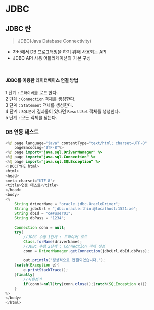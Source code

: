 # JDBC
## JDBC 란 
> JDBC(Java Database Connectivity)
- 자바에서 DB 프로그래밍을 하기 위해 사용되는 API
- JDBC API 사용 어플리케이션의 기본 구성

<br>

#### JDBC를 이용한 데이터베이스 연결 방법

1 단계 : `드라이버`를 로드 한다.<br>
2 단계 : `Connection` 객체를 생성한다.<br>
3 단계 : `Statement` 객체를 생성한다.<br>
4 단계 : `SQL문`에 결과물이 있다면 `ResultSet` 객체를 생성한다.<br>
5 단계 : 모든 객체를 닫는다.
<br>

### DB 연동 테스트 
```java
<%@ page language="java" contentType="text/html; charset=UTF-8"
    pageEncoding="UTF-8"%>
<%@ page import="java.sql.DriverManager" %>
<%@ page import="java.sql.Connection" %>
<%@ page import="java.sql.SQLException" %>    
<!DOCTYPE html>
<html>
<head>
<meta charset="UTF-8">
<title>연동 테스트</title>
</head>
<body>
<%
	String driverName = "oracle.jdbc.OracleDriver";
	String jdbcUrl = "jdbc:oracle:thin:@localhost:1521:xe";
	String dbId = "c##user01";
	String dbPass = "1234";
	
	Connection conn = null;
	try{
		//JDBC 수행 1단계 : 드라이버 로드
		Class.forName(driverName);
		//JDBC 수행 2단계 : Connection 객체 생성
		conn = DriverManager.getConnection(jdbcUrl,dbId,dbPass);
		
		out.println("정상적으로 연결되었습니다.");
	}catch(Exception e){
		e.printStackTrace();
	}finally{
		//자원정리
		if(conn!=null)try{conn.close();}catch(SQLException e){}
	}
%>
</body>
</html>
```



